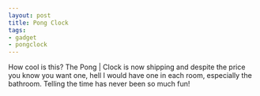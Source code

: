 ```yaml
---
layout: post
title: Pong Clock
tags:
- gadget
- pongclock
---
```

How cool is this? The Pong | Clock is now shipping and despite the price you know you want one, hell I would have one in each room, especially the bathroom. Telling the time has never been so much fun!
